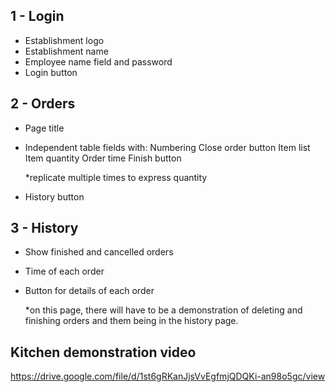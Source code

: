 ## 1 - Login

- Establishment logo
- Establishment name
- Employee name field and password
- Login button
	
## 2 - Orders

- Page title
- Independent table fields with:
    Numbering
    Close order button
    Item list
    Item quantity
    Order time
    Finish button
    
    *replicate multiple times to express quantity
- History button

## 3 - History

- Show finished and cancelled orders
- Time of each order
- Button for details of each order
  
  *on this page, there will have to be a demonstration of deleting and finishing orders and them being in the history page.
   
## Kitchen demonstration video
   
https://drive.google.com/file/d/1st6gRKanJjsVvEgfmjQDQKi-an98o5gc/view
